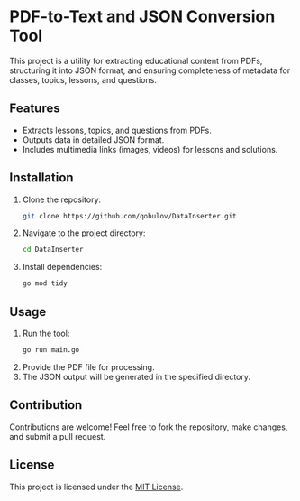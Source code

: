 # PDF-to-Text and JSON Conversion Tool

This project is a utility for extracting educational content from PDFs, structuring it into JSON format, and ensuring completeness of metadata for classes, topics, lessons, and questions.

## Features

- Extracts lessons, topics, and questions from PDFs.
- Outputs data in detailed JSON format.
- Includes multimedia links (images, videos) for lessons and solutions.



## Installation

1. Clone the repository:
   ```bash
   git clone https://github.com/qobulov/DataInserter.git
   ```
2. Navigate to the project directory:
   ```bash
   cd DataInserter
   ```
3. Install dependencies:
   ```bash
   go mod tidy
   ```

## Usage

1. Run the tool:
   ```bash
   go run main.go
   ```
2. Provide the PDF file for processing.
3. The JSON output will be generated in the specified directory.

## Contribution

Contributions are welcome! Feel free to fork the repository, make changes, and submit a pull request.

## License

This project is licensed under the [MIT License](LICENSE).